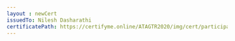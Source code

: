```yaml
--- 
layout : newCert 
issuedTo: Nilesh Dasharathi 
certificatePath: https://certifyme.online/ATAGTR2020/img/cert/participant/NileshDasharathi_8d0c8.png
--- 
```

